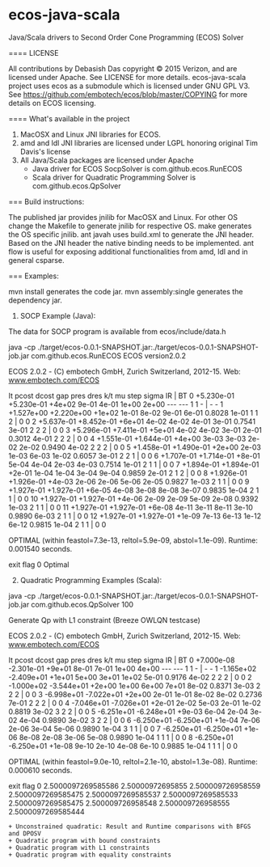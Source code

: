 ecos-java-scala
===============

Java/Scala drivers to Second Order Cone Programming (ECOS) Solver

====
LICENSE

All contributions by Debasish Das copyright © 2015 Verizon, and are licensed under Apache. See 
LICENSE for more details. ecos-java-scala project uses ecos as a submodule which is licensed
under GNU GPL V3. See https://github.com/embotech/ecos/blob/master/COPYING for more details on
ECOS licensing.

====
What's available in the project

1. MacOSX and Linux JNI libraries for ECOS.
2. amd and ldl JNI libraries are licensed under LGPL honoring original Tim Davis's license
3. All Java/Scala packages are licensed under Apache
   + Java driver for ECOS SocpSolver is com.github.ecos.RunECOS
   + Scala driver for Quadratic Programming Solver is com.github.ecos.QpSolver

===
Build instructions: 

The published jar provides jnilib for MacOSX and Linux. For other OS change the
Makefile to generate jnilib for respective OS. make generates the OS specific
jnilib. ant javah uses build.xml to generate the JNI header. Based on the JNI header 
the native binding needs to be implemented. ant flow is useful for exposing additional
functionalities from amd, ldl and in general csparse.

===
Examples:

mvn install generates the code jar.
mvn assembly:single generates the dependency jar.

1. SOCP Example (Java):

The data for SOCP program is available from ecos/include/data.h

java -cp ./target/ecos-0.0.1-SNAPSHOT.jar:./target/ecos-0.0.1-SNAPSHOT-job.jar com.github.ecos.RunECOS
ECOS version2.0.2

ECOS 2.0.2 - (C) embotech GmbH, Zurich Switzerland, 2012-15. Web: www.embotech.com/ECOS

It     pcost       dcost      gap   pres   dres    k/t    mu     step   sigma     IR    |   BT
 0  +5.230e-01  +5.230e-01  +4e+02  9e-01  4e-01  1e+00  2e+00    ---    ---    1  1  - |  -  -
 1  +1.527e+00  +2.220e+00  +1e+02  1e-01  8e-02  9e-01  6e-01  0.8028  1e-01   1  1  2 |  0  0
 2  +5.637e-01  +8.452e-01  +6e+01  4e-02  4e-02  4e-01  3e-01  0.7541  3e-01   2  2  2 |  0  0
 3  +5.296e-01  +7.411e-01  +5e+01  4e-02  4e-02  3e-01  2e-01  0.3012  4e-01   2  2  2 |  0  0
 4  +1.551e-01  +1.644e-01  +4e+00  3e-03  3e-03  2e-02  2e-02  0.9490  4e-02   2  2  2 |  0  0
 5  +1.458e-01  +1.490e-01  +2e+00  2e-03  1e-03  6e-03  1e-02  0.6057  3e-01   2  2  1 |  0  0
 6  +1.707e-01  +1.714e-01  +8e-01  5e-04  4e-04  2e-03  4e-03  0.7514  1e-01   2  1  1 |  0  0
 7  +1.894e-01  +1.894e-01  +2e-01  1e-04  1e-04  3e-04  9e-04  0.9859  2e-01   2  1  2 |  0  0
 8  +1.926e-01  +1.926e-01  +4e-03  2e-06  2e-06  5e-06  2e-05  0.9827  1e-03   2  1  1 |  0  0
 9  +1.927e-01  +1.927e-01  +6e-05  4e-08  3e-08  8e-08  3e-07  0.9835  1e-04   2  1  1 |  0  0
10  +1.927e-01  +1.927e-01  +4e-06  2e-09  2e-09  5e-09  2e-08  0.9392  1e-03   2  1  1 |  0  0
11  +1.927e-01  +1.927e-01  +6e-08  4e-11  3e-11  8e-11  3e-10  0.9890  6e-03   2  1  1 |  0  0
12  +1.927e-01  +1.927e-01  +1e-09  7e-13  6e-13  1e-12  6e-12  0.9815  1e-04   2  1  1 |  0  0

OPTIMAL (within feastol=7.3e-13, reltol=5.9e-09, abstol=1.1e-09).
Runtime: 0.001540 seconds.

exit flag 0
Optimal

2. Quadratic Programming Examples (Scala):

java -cp ./target/ecos-0.0.1-SNAPSHOT.jar:./target/ecos-0.0.1-SNAPSHOT-job.jar com.github.ecos.QpSolver 100

Generate Qp with L1 constraint (Breeze OWLQN testcase)

ECOS 2.0.2 - (C) embotech GmbH, Zurich Switzerland, 2012-15. Web: www.embotech.com/ECOS

It     pcost       dcost      gap   pres   dres    k/t    mu     step   sigma     IR    |   BT
 0  +7.000e-08  -2.301e-01  +9e+01  8e-01  7e-01  1e+00  4e+00    ---    ---    1  1  - |  -  -
 1  -1.165e+02  -2.409e+01  +1e+01  5e+00  3e+01  1e+02  5e-01  0.9176  4e-02   2  2  2 |  0  0
 2  -1.000e+02  -3.544e+01  +2e+00  1e+00  6e+00  7e+01  8e-02  0.8371  3e-03   2  2  2 |  0  0
 3  -6.998e+01  -7.022e+01  +2e+00  2e-01  1e-01  8e-02  8e-02  0.2736  7e-01   2  2  2 |  0  0
 4  -7.046e+01  -7.026e+01  +2e-01  2e-02  5e-03  2e-01  1e-02  0.8819  3e-02   3  2  2 |  0  0
 5  -6.251e+01  -6.248e+01  +9e-03  6e-04  2e-04  3e-02  4e-04  0.9890  3e-02   3  2  2 |  0  0
 6  -6.250e+01  -6.250e+01  +1e-04  7e-06  2e-06  3e-04  5e-06  0.9890  1e-04   3  1  1 |  0  0
 7  -6.250e+01  -6.250e+01  +1e-06  8e-08  2e-08  3e-06  5e-08  0.9890  1e-04   1  1  1 |  0  0
 8  -6.250e+01  -6.250e+01  +1e-08  9e-10  2e-10  4e-08  6e-10  0.9885  1e-04   1  1  1 |  0  0

OPTIMAL (within feastol=9.0e-10, reltol=2.1e-10, abstol=1.3e-08).
Runtime: 0.000610 seconds.

exit flag 0
2.5000097269585586
2.50000972695855
2.500009726958559
2.5000097269585475
2.5000097269585537
2.5000097269585533
2.5000097269585475
2.500009726958548
2.500009726958555
2.5000097269585444

    + Unconstrained quadratic: Result and Runtime comparisons with BFGS and DPOSV
    + Quadratic program with bound constraints
    + Quadratic program with L1 constraints
    + Quadratic program with equality constraints







